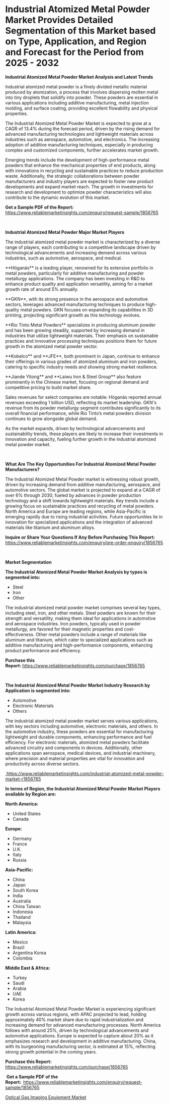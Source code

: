 <p><h1>Industrial Atomized Metal Powder Market Provides Detailed Segmentation of this Market based on Type, Application, and Region and Forecast for the Period from 2025 - 2032</h1></p><p><strong>Industrial Atomized Metal Powder Market Analysis and Latest Trends</strong></p>
<p><p>Industrial atomized metal powder is a finely divided metallic material produced by atomization, a process that involves dispersing molten metal into tiny droplets that solidify into powder. These powders are essential in various applications including additive manufacturing, metal injection molding, and surface coating, providing excellent flowability and physical properties.</p><p>The Industrial Atomized Metal Powder Market is expected to grow at a CAGR of 13.4% during the forecast period, driven by the rising demand for advanced manufacturing technologies and lightweight materials across industries such as aerospace, automotive, and electronics. The increasing adoption of additive manufacturing techniques, especially in producing complex and customized components, further accelerates market growth. </p><p>Emerging trends include the development of high-performance metal powders that enhance the mechanical properties of end products, along with innovations in recycling and sustainable practices to reduce production waste. Additionally, the strategic collaborations between powder manufacturers and industry players are expected to foster new product developments and expand market reach. The growth in investments for research and development to optimize powder characteristics will also contribute to the dynamic evolution of this market.</p></p>
<p><strong>Get a Sample PDF of the Report:&nbsp;</strong> <a href="https://www.reliablemarketinsights.com/enquiry/request-sample/1856765?utm_campaign=1937&utm_medium=2&utm_source=Github&utm_content=ia&utm_term=27032025&utm_id=industrial-atomized-metal-powder">https://www.reliablemarketinsights.com/enquiry/request-sample/1856765</a></p>
<p>&nbsp;</p>
<p><strong>Industrial Atomized Metal Powder Major Market Players</strong></p>
<p><p>The industrial atomized metal powder market is characterized by a diverse range of players, each contributing to a competitive landscape driven by technological advancements and increasing demand across various industries, such as automotive, aerospace, and medical.</p><p>**Höganäs** is a leading player, renowned for its extensive portfolio in metal powders, particularly for additive manufacturing and powder metallurgy applications. The company has been investing in R&D to enhance product quality and application versatility, aiming for a market growth rate of around 5% annually.</p><p>**GKN**, with its strong presence in the aerospace and automotive sectors, leverages advanced manufacturing techniques to produce high-quality metal powders. GKN focuses on expanding its capabilities in 3D printing, projecting significant growth as this technology evolves.</p><p>**Rio Tinto Metal Powders** specializes in producing aluminum powder and has been growing steadily, supported by increasing demand in industries that utilize lightweight materials. Their emphasis on sustainable practices and innovative processing techniques positions them for future growth in the atomized metal powder sector.</p><p>**Kobelco** and **JFE**, both prominent in Japan, continue to enhance their offerings in various grades of atomized aluminum and iron powders, catering to specific industry needs and showing strong market resilience.</p><p>**Jiande Yitong** and **Laiwu Iron & Steel Group** also feature prominently in the Chinese market, focusing on regional demand and competitive pricing to build market share.</p><p>Sales revenues for select companies are notable: Höganäs reported annual revenues exceeding 1 billion USD, reflecting its market leadership. GKN's revenue from its powder metallurgy segment contributes significantly to its overall financial performance, while Rio Tinto’s metal powders division continues to grow alongside global demand.</p><p>As the market expands, driven by technological advancements and sustainability trends, these players are likely to increase their investments in innovation and capacity, fueling further growth in the industrial atomized metal powder market.</p></p>
<p>&nbsp;</p>
<p><strong>What Are The Key Opportunities For Industrial Atomized Metal Powder Manufacturers?</strong></p>
<p><p>The Industrial Atomized Metal Powder market is witnessing robust growth, driven by increasing demand from additive manufacturing, aerospace, and automotive sectors. The global market is projected to expand at a CAGR of over 6% through 2030, fueled by advances in powder production technology and a shift towards lightweight materials. Key trends include a growing focus on sustainable practices and recycling of metal powders. North America and Europe are leading regions, while Asia-Pacific is emerging rapidly due to rising industrial activities. Future opportunities lie in innovation for specialized applications and the integration of advanced materials like titanium and aluminum alloys.</p></p>
<p><strong>Inquire or Share Your Questions If Any Before Purchasing This Report:</strong> <a href="https://www.reliablemarketinsights.com/enquiry/pre-order-enquiry/1856765?utm_campaign=1937&utm_medium=2&utm_source=Github&utm_content=ia&utm_term=27032025&utm_id=industrial-atomized-metal-powder">https://www.reliablemarketinsights.com/enquiry/pre-order-enquiry/1856765</a></p>
<p>&nbsp;</p>
<p><strong>Market Segmentation</strong></p>
<p><strong>The Industrial Atomized Metal Powder Market Analysis by types is segmented into:</strong></p>
<p><ul><li>Steel</li><li>Iron</li><li>Other</li></ul></p>
<p><p>The industrial atomized metal powder market comprises several key types, including steel, iron, and other metals. Steel powders are known for their strength and versatility, making them ideal for applications in automotive and aerospace industries. Iron powders, typically used in powder metallurgy, are favored for their magnetic properties and cost-effectiveness. Other metal powders include a range of materials like aluminum and titanium, which cater to specialized applications such as additive manufacturing and high-performance components, enhancing product performance and efficiency.</p></p>
<p><strong>Purchase this Report:&nbsp;</strong><a href="https://www.reliablemarketinsights.com/purchase/1856765?utm_campaign=1937&utm_medium=2&utm_source=Github&utm_content=ia&utm_term=27032025&utm_id=industrial-atomized-metal-powder">https://www.reliablemarketinsights.com/purchase/1856765</a></p>
<p>&nbsp;</p>
<p><strong>The Industrial Atomized Metal Powder Market Industry Research by Application is segmented into:</strong></p>
<p><ul><li>Automotive</li><li>Electronic Materials</li><li>Others</li></ul></p>
<p><p>The industrial atomized metal powder market serves various applications, with key sectors including automotive, electronic materials, and others. In the automotive industry, these powders are essential for manufacturing lightweight and durable components, enhancing performance and fuel efficiency. For electronic materials, atomized metal powders facilitate advanced circuitry and components in devices. Additionally, other applications span aerospace, medical devices, and industrial machinery, where precision and material properties are vital for innovation and productivity across diverse sectors.</p></p>
<p><a href="https://www.reliablemarketinsights.com/industrial-atomized-metal-powder-market-r1856765?utm_campaign=1937&utm_medium=2&utm_source=Github&utm_content=ia&utm_term=27032025&utm_id=industrial-atomized-metal-powder">&nbsp;https://www.reliablemarketinsights.com/industrial-atomized-metal-powder-market-r1856765</a></p>
<p><strong>In terms of Region, the Industrial Atomized Metal Powder Market Players available by Region are:</strong></p>
<p>
    <p> <strong> North America: </strong>
        <ul>
            <li>United States</li>
            <li>Canada</li>
        </ul>
        </p> 
    <p> <strong> Europe: </strong>
        <ul>
            <li>Germany</li>
            <li>France</li>
            <li>U.K.</li>
            <li>Italy</li>
            <li>Russia</li>
        </ul>
        </p> 
    <p> <strong> Asia-Pacific: </strong>
        <ul>
            <li>China</li>
            <li>Japan</li>
            <li>South Korea</li>
            <li>India</li>
            <li>Australia</li>
            <li>China Taiwan</li>
            <li>Indonesia</li>
            <li>Thailand</li>
            <li>Malaysia</li>
        </ul>
        </p> 
    <p> <strong> Latin America: </strong>
        <ul>
            <li>Mexico</li>
            <li>Brazil</li>
            <li>Argentina Korea</li>
            <li>Colombia</li>
        </ul>
        </p> 
    <p> <strong> Middle East & Africa: </strong>
        <ul>
            <li>Turkey</li>
            <li>Saudi</li>
            <li>Arabia</li>
            <li>UAE</li>
            <li>Korea</li>
        </ul>
    </p>
    </p>
<p><p>The Industrial Atomized Metal Powder Market is experiencing significant growth across various regions, with APAC projected to lead, holding approximately 40% market share due to rapid industrialization and increasing demand for advanced manufacturing processes. North America follows with around 25%, driven by technological advancements and automotive applications. Europe is expected to capture about 20% as it emphasizes research and development in additive manufacturing. China, with its burgeoning manufacturing sector, is estimated at 15%, reflecting strong growth potential in the coming years.</p></p>
<p><strong>Purchase this Report: </strong><a href="https://www.reliablemarketinsights.com/purchase/1856765?utm_campaign=1937&utm_medium=2&utm_source=Github&utm_content=ia&utm_term=27032025&utm_id=industrial-atomized-metal-powder">https://www.reliablemarketinsights.com/purchase/1856765</a></p>
<p>&nbsp;<strong>Get a Sample PDF of the Report:&nbsp;&nbsp;</strong><a href="https://www.reliablemarketinsights.com/enquiry/request-sample/1856765?utm_campaign=1937&utm_medium=2&utm_source=Github&utm_content=ia&utm_term=27032025&utm_id=industrial-atomized-metal-powder">https://www.reliablemarketinsights.com/enquiry/request-sample/1856765</a></p>
<p><strong></strong></p>
<p><p><a href="https://github.com/bmorecock/Market-Research-Report-List-6/blob/main/optical-gas-imaging-equipment-market.md?utm_campaign=1937&utm_medium=2&utm_source=Github&utm_content=ia&utm_term=27032025&utm_id=industrial-atomized-metal-powder">Optical Gas Imaging Equipment Market</a></p></p>